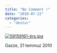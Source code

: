 ```yaml
---
title: "No Comment !"
date: "2010-07-22"
categories: 
  - "destur"
---
```


[![59159161-tirs.jpg](/uploads/2010/07/59159161-tirs.jpg)](/uploads/2010/07/59159161-tirs.jpg "59159161-tirs.jpg")

Gazze, 21 temmuz 2010
